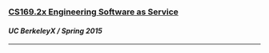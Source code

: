 <a href="https://www.edx.org/course/engineering-software-service-part-2-uc-berkeleyx-cs169-2x" target="_blank"><h3>CS169.2x Engineering Software as Service</h3></a>
<h4><i>UC BerkeleyX / Spring 2015</i></h4>
<hr>


